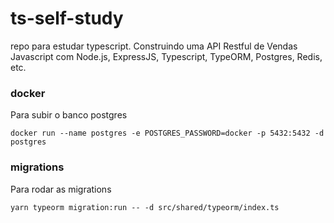 # ts-self-study

repo para estudar typescript.
Construindo uma API Restful de Vendas Javascript com Node.js, ExpressJS, Typescript, TypeORM, Postgres, Redis, etc.

### docker

Para subir o banco postgres

```console
docker run --name postgres -e POSTGRES_PASSWORD=docker -p 5432:5432 -d postgres
```

### migrations

Para rodar as migrations

```console
yarn typeorm migration:run -- -d src/shared/typeorm/index.ts
```
